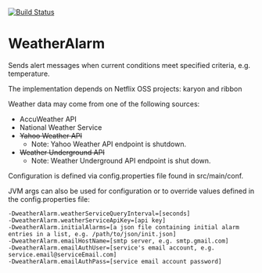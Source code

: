 [![Build Status](https://travis-ci.org/jscattergood/WeatherAlarm.svg?branch=master)](https://travis-ci.org/jscattergood/WeatherAlarm)

WeatherAlarm
============

Sends alert messages when current conditions meet specified criteria, e.g. temperature.

The implementation depends on Netflix OSS projects: karyon and ribbon

Weather data may come from one of the following sources:
* AccuWeather API
* National Weather Service
* ~~Yahoo Weather API~~
  - Note: Yahoo Weather API endpoint is shutdown.
* ~~Weather Underground API~~
  - Note: Weather Underground API endpoint is shut down.

Configuration is defined via config.properties file found in src/main/conf.

JVM args can also be used for configuration or to override values defined in the config.properties file:

```
-DweatherAlarm.weatherServiceQueryInterval=[seconds]
-DweatherAlarm.weatherServiceApiKey=[api key]
-DweatherAlarm.initialAlarms=[a json file containing initial alarm entries in a list, e.g. /path/to/json/init.json]
-DweatherAlarm.emailHostName=[smtp server, e.g. smtp.gmail.com]
-DweatherAlarm.emailAuthUser=[service's email account, e.g. service.email@serviceEmail.com]
-DweatherAlarm.emailAuthPass=[service email account password]
```
